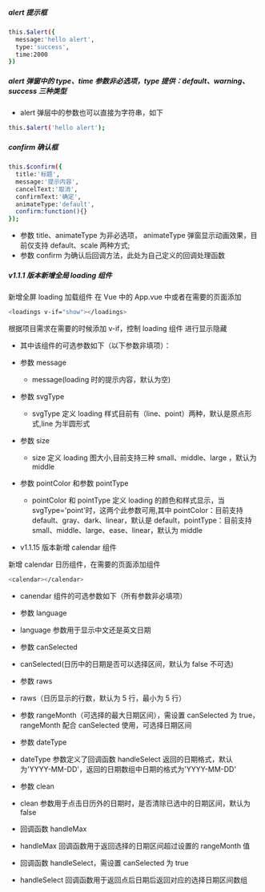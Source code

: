 ##### alert 提示框

```bash
this.$alert({
  message:'hello alert',
  type:'success',
  time:2000
})
```

##### alert 弹窗中的 type、time 参数非必选项，type 提供：default、warning、success 三种类型

- alert 弹层中的参数也可以直接为字符串，如下

```bash
this.$alert('hello alert');
```

##### confirm 确认框

```bash
this.$confirm({
  title:'标题',
  message:'提示内容',
  cancelText:'取消',
  confirmText:'确定',
  animateType:'default',
  confirm:function(){}
});
```

- 参数 title、animateType 为非必选项， animateType 弹窗显示动画效果，目前仅支持 default、scale 两种方式;
- 参数 confirm 为确认后回调方法，此处为自己定义的回调处理函数

##### v1.1.1 版本新增全局 loading 组件

新增全屏 loading 加载组件
在 Vue 中的 App.vue 中或者在需要的页面添加

```bash
<loadings v-if="show"></loadings>
```

根据项目需求在需要的时候添加 v-if，控制 loading 组件 进行显示隐藏

- 其中该组件的可选参数如下（以下参数非填项）：
- 参数 message

  - message(loading 时的提示内容，默认为空)

- 参数 svgType

  - svgType 定义 loading 样式目前有（line、point）两种，默认是原点形式,line 为半圆形式

- 参数 size

  - size 定义 loading 图大小,目前支持三种 small、middle、large ，默认为 middle

- 参数 pointColor 和参数 pointType

  - pointColor 和 pointType 定义 loading 的颜色和样式显示，当 svgType='point'时，这两个此参数可用,其中 pointColor：目前支持 default、gray、dark、linear，默认是 default，pointType：目前支持 small、middle、large、ease、linear，默认为 middle

- v1.1.15 版本新增 calendar 组件

新增 calendar 日历组件，在需要的页面添加组件

```bash
<calendar></calendar>
```

- canendar 组件的可选参数如下（所有参数非必填项）

- 参数 language
- language 参数用于显示中文还是英文日期

- 参数 canSelected
- canSelected(日历中的日期是否可以选择区间，默认为 false 不可选)

- 参数 raws
- raws（日历显示的行数，默认为 5 行，最小为 5 行）
- 参数 rangeMonth（可选择的最大日期区间），需设置 canSelected 为 true，rangeMonth 配合 canSelected 使用，可选择日期区间

- 参数 dateType
- dateType 参数定义了回调函数 handleSelect 返回的日期格式，默认为'YYYY-MM-DD'，返回的日期数组中日期的格式为'YYYY-MM-DD'

- 参数 clean
- clean 参数用于点击日历外的日期时，是否清除已选中的日期区间，默认为 false

- 回调函数 handleMax
- handleMax 回调函数用于返回选择的日期区间超过设置的 rangeMonth 值

- 回调函数 handleSelect，需设置 canSelected 为 true
- handleSelect 回调函数用于返回点后日期后返回对应的选择日期区间数组
